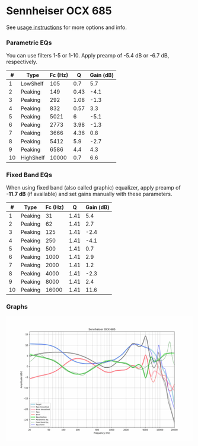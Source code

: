 # Sennheiser OCX 685
See [usage instructions](https://github.com/jaakkopasanen/AutoEq#usage) for more options and info.

### Parametric EQs
You can use filters 1-5 or 1-10. Apply preamp of -5.4 dB or -6.7 dB, respectively.

|   # | Type      |   Fc (Hz) |    Q |   Gain (dB) |
|-----|-----------|-----------|------|-------------|
|   1 | LowShelf  |       105 | 0.7  |         5.7 |
|   2 | Peaking   |       149 | 0.43 |        -4.1 |
|   3 | Peaking   |       292 | 1.08 |        -1.3 |
|   4 | Peaking   |       832 | 0.57 |         3.3 |
|   5 | Peaking   |      5021 | 6    |        -5.1 |
|   6 | Peaking   |      2773 | 3.98 |        -1.3 |
|   7 | Peaking   |      3666 | 4.36 |         0.8 |
|   8 | Peaking   |      5412 | 5.9  |        -2.7 |
|   9 | Peaking   |      6586 | 4.4  |         4.3 |
|  10 | HighShelf |     10000 | 0.7  |         6.6 |

### Fixed Band EQs
When using fixed band (also called graphic) equalizer, apply preamp of **-11.7 dB** (if available) and set gains manually with these parameters.

|   # | Type    |   Fc (Hz) |    Q |   Gain (dB) |
|-----|---------|-----------|------|-------------|
|   1 | Peaking |        31 | 1.41 |         5.4 |
|   2 | Peaking |        62 | 1.41 |         2.7 |
|   3 | Peaking |       125 | 1.41 |        -2.4 |
|   4 | Peaking |       250 | 1.41 |        -4.1 |
|   5 | Peaking |       500 | 1.41 |         0.7 |
|   6 | Peaking |      1000 | 1.41 |         2.9 |
|   7 | Peaking |      2000 | 1.41 |         1.2 |
|   8 | Peaking |      4000 | 1.41 |        -2.3 |
|   9 | Peaking |      8000 | 1.41 |         2.4 |
|  10 | Peaking |     16000 | 1.41 |        11.6 |

### Graphs
![](./Sennheiser%20OCX%20685.png)
